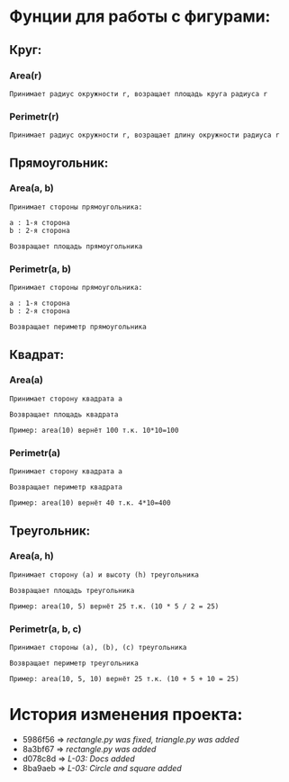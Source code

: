 # Фунции для работы с фигурами:

## Круг:

### Area(r)
``` 
Принимает радиус окружности r, возращает площадь круга радиуса r
```
### Perimetr(r)
```
Принимает радиус окружности r, возращает длину окружности радиуса r
```
## Прямоугольник:

### Area(a, b)
~~~
Принимает стороны прямоугольника:

a : 1-я сторона
b : 2-я сторона

Возвращает площадь прямоугольника
~~~

### Perimetr(a, b)
~~~
Принимает стороны прямоугольника:

a : 1-я сторона
b : 2-я сторона

Возвращает периметр прямоугольника
~~~

## Квадрат:

### Area(a)
~~~
Принимает сторону квадрата a

Возвращает площадь квадрата
    
Пример: area(10) вернёт 100 т.к. 10*10=100 
~~~

### Perimetr(a)
~~~
Принимает сторону квадрата a

Возвращает периметр квадрата
    
Пример: area(10) вернёт 40 т.к. 4*10=400 
~~~

## Треугольник:

### Area(a, h)
~~~
Принимает сторону (a) и высоту (h) треугольника 

Возвращает площадь треугольника
    
Пример: area(10, 5) вернёт 25 т.к. (10 * 5 / 2 = 25) 
~~~

### Perimetr(a, b, c)
~~~
Принимает стороны (a), (b), (c) треугольника 

Возвращает периметр треугольника
    
Пример: area(10, 5, 10) вернёт 25 т.к. (10 + 5 + 10 = 25)  
~~~

# История изменения проекта:

* 5986f56 => *rectangle.py was fixed, triangle.py was added*
* 8a3bf67 => *rectangle.py was added*
* d078c8d => *L-03: Docs added*
* 8ba9aeb => *L-03: Circle and square added*